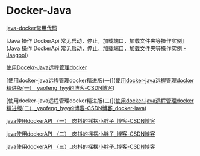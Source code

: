 # Docker-Java

[java-docker常用代码](https://www.jaagool.com/article/1579054146941?p=1&m=0)

[Java 操作 DockerApi 常见启动，停止，加载端口，加载文件夹等操作实例]([Java 操作 DockerApi 常见启动，停止，加载端口，加载文件夹等操作实例 - Jaagool](https://www.jaagool.com/article/1579054146941?p=1&m=0))

[使用Docekr-Java远程管理docker](https://blog.csdn.net/yaofeng_hyy/article/details/80866977)

[使用docker-java远程管理docker精进版(一)]([使用docker-java远程管理docker精进版(一）_yaofeng_hyy的博客-CSDN博客](https://blog.csdn.net/yaofeng_hyy/article/details/80885455))

[使用docker-java远程管理docker精进版(二)]([使用docker-java远程管理docker精进版(二）_yaofeng_hyy的博客-CSDN博客_docker-java](https://blog.csdn.net/yaofeng_hyy/article/details/80923941))

[java使用dockerAPI （一）_肉抖的摇摆小胖子_博客-CSDN博客](https://blog.csdn.net/qq_43323720/article/details/104318121?utm_medium=distribute.pc_relevant.none-task-blog-baidujs_title-0&spm=1001.2101.3001.4242)

[java使用dockerAPI （二）_肉抖的摇摆小胖子_博客-CSDN博客](https://blog.csdn.net/qq_43323720/article/details/104318343)

[java使用dockerAPI （三）_肉抖的摇摆小胖子_博客-CSDN博客](https://blog.csdn.net/qq_43323720/article/details/104327315)


